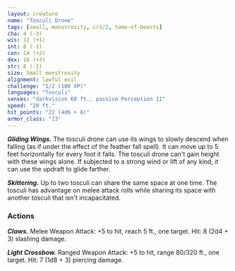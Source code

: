 ```yaml
---
layout: creature
name: "Tosculi Drone"
tags: [small, monstrosity, cr1/2, tome-of-beasts]
cha: 4 (-3)
wis: 12 (+1)
int: 8 (-1)
con: 14 (+2)
dex: 16 (+3)
str: 8 (-1)
size: Small monstrosity
alignment: lawful evil
challenge: "1/2 (100 XP)"
languages: "Tosculi"
senses: "darkvision 60 ft., passive Perception 11"
speed: "20 ft."
hit_points: "22 (4d6 + 8)"
armor_class: "13"
---
```


***Gliding Wings.*** The tosculi drone can use its wings to slowly descend when falling (as if under the effect of the feather fall spell). It can move up to 5 feet horizontally for every foot it falls. The tosculi drone can't gain height with these wings alone. If subjected to a strong wind or lift of any kind, it can use the updraft to glide farther.

***Skittering.*** Up to two tosculi can share the same space at one time. The tosculi has advantage on melee attack rolls while sharing its space with another tosculi that isn't incapacitated.

### Actions

***Claws.*** Melee Weapon Attack: +5 to hit, reach 5 ft., one target. Hit: 8 (2d4 + 3) slashing damage.

***Light Crossbow.*** Ranged Weapon Attack: +5 to hit, range 80/320 ft., one target. Hit: 7 (1d8 + 3) piercing damage.

